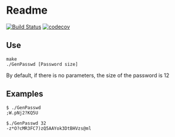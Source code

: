 Readme
======
[![Build Status](https://travis-ci.org/Dark-Aether/Password_Generator.svg?branch=master)](https://travis-ci.org/Dark-Aether/Password_Generator)
[![codecov](https://codecov.io/gh/Dark-Aether/Password_Generator/branch/master/graph/badge.svg)](https://codecov.io/gh/Dark-Aether/Password_Generator)

Use
---

    make
    ./GenPasswd [Password size]

By default, if there is no parameters, the size of the password is 12

Examples
--------

	$ ./GenPasswd
	;W.pNj2?KQ5U

	$./GenPasswd 32
	-z*O?cMR3FC7)zQ5AAYok3DtBHVzs@ml

